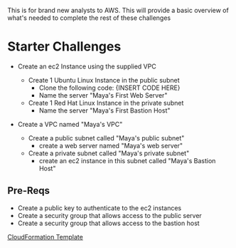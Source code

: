This is for brand new analysts to AWS. This will provide a basic overview of what's needed to complete the rest of these challenges

# Starter Challenges

- Create an ec2 Instance using the supplied VPC 
    - Create 1 Ubuntu Linux Instance in the public subnet
        - Clone the following code: {INSERT CODE HERE} 
        - Name the server "Maya's First Web Server"
    - Create 1 Red Hat Linux Instance in the private subnet
        - Name the server "Maya's First Bastion Host"

- Create a VPC named "Maya's VPC"
    - Create a public subnet called "Maya's public subnet" 
        - create a web server named "Maya's web server" 
    - Create a private subnet called  "Maya's private subnet" 
        - create an ec2 instance in this subnet called "Maya's Bastion Host" 


## Pre-Reqs
- Create a public key to authenticate to the ec2 instances
- Create a security group that allows access to the public server
- Create a security group that allows access to the bastion host

[CloudFormation Template](https://us-east-1.console.aws.amazon.com/cloudformation/home?region=us-east-1#/stacks/create/review?templateURL=https://aws-security-labs.s3.amazonaws.com/ec2-template.yml&stackName=starter-pack-00)
